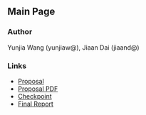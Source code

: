 ## Main Page

### Author

Yunjia Wang (yunjiaw@), Jiaan Dai (jiaand@)

### Links

* [Proposal](https://flowersh0026.github.io/618-final/pages/proposal.html)
* [Proposal PDF](https://flowersh0026.github.io/618-final/doc/proposal.pdf)
* [Checkpoint](https://flowersh0026.github.io/618-final/pages/checkpoint.html)
* [Final Report](https://flowersh0026.github.io/618-final/pages/final.html)